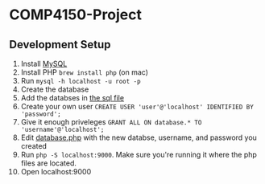 # COMP4150-Project

## Development Setup

1. Install [MySQL](https://dev.mysql.com/downloads/installer/)
2. Install PHP `brew install php` (on mac)
3. Run `mysql -h localhost -u root -p`
4. Create the database
5. Add the databses in [the sql file](phase3_create.sql)
6. Create your own user `CREATE USER 'user'@'localhost' IDENTIFIED BY 'password';`
7. Give it enough priveleges `GRANT ALL ON database.* TO 'username'@'localhost';`
8. Edit [database.php](database.php) with the new databse, username, and password you created
9. Run `php -S localhost:9000`. Make sure you're running it where the php files are located.
10. Open localhost:9000

